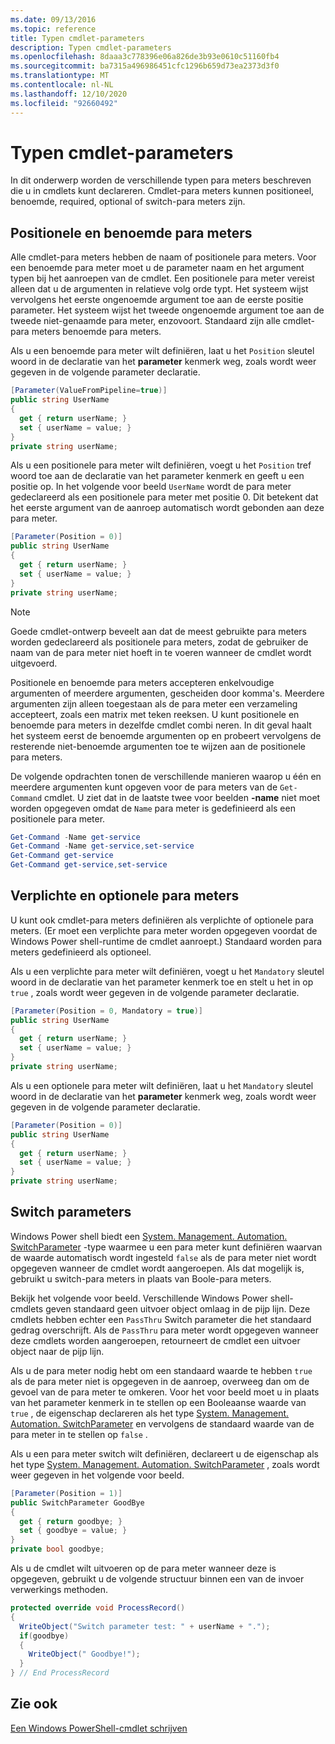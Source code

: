 ```yaml
---
ms.date: 09/13/2016
ms.topic: reference
title: Typen cmdlet-parameters
description: Typen cmdlet-parameters
ms.openlocfilehash: 8daaa3c778396e06a826de3b93e0610c51160fb4
ms.sourcegitcommit: ba7315a496986451cfc1296b659d73ea2373d3f0
ms.translationtype: MT
ms.contentlocale: nl-NL
ms.lasthandoff: 12/10/2020
ms.locfileid: "92660492"
---
```

# <a name="types-of-cmdlet-parameters"></a>Typen cmdlet-parameters

In dit onderwerp worden de verschillende typen para meters beschreven die u in cmdlets kunt declareren. Cmdlet-para meters kunnen positioneel, benoemde, required, optional of switch-para meters zijn.

## <a name="positional-and-named-parameters"></a>Positionele en benoemde para meters

Alle cmdlet-para meters hebben de naam of positionele para meters. Voor een benoemde para meter moet u de parameter naam en het argument typen bij het aanroepen van de cmdlet. Een positionele para meter vereist alleen dat u de argumenten in relatieve volg orde typt. Het systeem wijst vervolgens het eerste ongenoemde argument toe aan de eerste positie parameter. Het systeem wijst het tweede ongenoemde argument toe aan de tweede niet-genaamde para meter, enzovoort. Standaard zijn alle cmdlet-para meters benoemde para meters.

Als u een benoemde para meter wilt definiëren, laat u het `Position` sleutel woord in de declaratie van het **parameter** kenmerk weg, zoals wordt weer gegeven in de volgende parameter declaratie.

```csharp
[Parameter(ValueFromPipeline=true)]
public string UserName
{
  get { return userName; }
  set { userName = value; }
}
private string userName;
```

Als u een positionele para meter wilt definiëren, voegt u het `Position` tref woord toe aan de declaratie van het parameter kenmerk en geeft u een positie op. In het volgende voor beeld `UserName` wordt de para meter gedeclareerd als een positionele para meter met positie 0. Dit betekent dat het eerste argument van de aanroep automatisch wordt gebonden aan deze para meter.

```csharp
[Parameter(Position = 0)]
public string UserName
{
  get { return userName; }
  set { userName = value; }
}
private string userName;
```

> [!NOTE]
> Goede cmdlet-ontwerp beveelt aan dat de meest gebruikte para meters worden gedeclareerd als positionele para meters, zodat de gebruiker de naam van de para meter niet hoeft in te voeren wanneer de cmdlet wordt uitgevoerd.

Positionele en benoemde para meters accepteren enkelvoudige argumenten of meerdere argumenten, gescheiden door komma's. Meerdere argumenten zijn alleen toegestaan als de para meter een verzameling accepteert, zoals een matrix met teken reeksen. U kunt positionele en benoemde para meters in dezelfde cmdlet combi neren. In dit geval haalt het systeem eerst de benoemde argumenten op en probeert vervolgens de resterende niet-benoemde argumenten toe te wijzen aan de positionele para meters.

De volgende opdrachten tonen de verschillende manieren waarop u één en meerdere argumenten kunt opgeven voor de para meters van de `Get-Command` cmdlet. U ziet dat in de laatste twee voor beelden **-name** niet moet worden opgegeven omdat de `Name` para meter is gedefinieerd als een positionele para meter.

```powershell
Get-Command -Name get-service
Get-Command -Name get-service,set-service
Get-Command get-service
Get-Command get-service,set-service
```

## <a name="mandatory-and-optional-parameters"></a>Verplichte en optionele para meters

U kunt ook cmdlet-para meters definiëren als verplichte of optionele para meters. (Er moet een verplichte para meter worden opgegeven voordat de Windows Power shell-runtime de cmdlet aanroept.)  Standaard worden para meters gedefinieerd als optioneel.

Als u een verplichte para meter wilt definiëren, voegt u het `Mandatory` sleutel woord in de declaratie van het parameter kenmerk toe en stelt u het in op `true` , zoals wordt weer gegeven in de volgende parameter declaratie.

```csharp
[Parameter(Position = 0, Mandatory = true)]
public string UserName
{
  get { return userName; }
  set { userName = value; }
}
private string userName;
```

Als u een optionele para meter wilt definiëren, laat u het `Mandatory` sleutel woord in de declaratie van het **parameter** kenmerk weg, zoals wordt weer gegeven in de volgende parameter declaratie.

```csharp
[Parameter(Position = 0)]
public string UserName
{
  get { return userName; }
  set { userName = value; }
}
private string userName;
```

## <a name="switch-parameters"></a>Switch parameters

Windows Power shell biedt een [System. Management. Automation. SwitchParameter](/dotnet/api/System.Management.Automation.SwitchParameter) -type waarmee u een para meter kunt definiëren waarvan de waarde automatisch wordt ingesteld `false` als de para meter niet wordt opgegeven wanneer de cmdlet wordt aangeroepen. Als dat mogelijk is, gebruikt u switch-para meters in plaats van Boole-para meters.

Bekijk het volgende voor beeld. Verschillende Windows Power shell-cmdlets geven standaard geen uitvoer object omlaag in de pijp lijn. Deze cmdlets hebben echter een `PassThru` Switch parameter die het standaard gedrag overschrijft. Als de `PassThru` para meter wordt opgegeven wanneer deze cmdlets worden aangeroepen, retourneert de cmdlet een uitvoer object naar de pijp lijn.

Als u de para meter nodig hebt om een standaard waarde te hebben `true` als de para meter niet is opgegeven in de aanroep, overweeg dan om de gevoel van de para meter te omkeren. Voor het voor beeld moet u in plaats van het parameter kenmerk in te stellen op een Booleaanse waarde van `true` , de eigenschap declareren als het type [System. Management. Automation. SwitchParameter](/dotnet/api/System.Management.Automation.SwitchParameter) en vervolgens de standaard waarde van de para meter in te stellen op `false` .

Als u een para meter switch wilt definiëren, declareert u de eigenschap als het type [System. Management. Automation. SwitchParameter](/dotnet/api/System.Management.Automation.SwitchParameter) , zoals wordt weer gegeven in het volgende voor beeld.

```csharp
[Parameter(Position = 1)]
public SwitchParameter GoodBye
{
  get { return goodbye; }
  set { goodbye = value; }
}
private bool goodbye;
```

Als u de cmdlet wilt uitvoeren op de para meter wanneer deze is opgegeven, gebruikt u de volgende structuur binnen een van de invoer verwerkings methoden.

```csharp
protected override void ProcessRecord()
{
  WriteObject("Switch parameter test: " + userName + ".");
  if(goodbye)
  {
    WriteObject(" Goodbye!");
  }
} // End ProcessRecord
```

## <a name="see-also"></a>Zie ook

[Een Windows PowerShell-cmdlet schrijven](./writing-a-windows-powershell-cmdlet.md)
